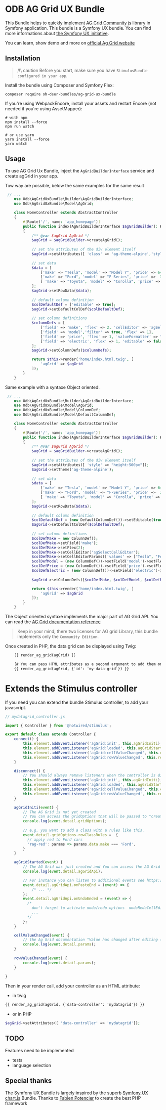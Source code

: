 # ODB AG Grid UX Bundle

This Bundle helps to quickly implement [AG Grid Community js](https://www.npmjs.com/package/ag-grid-community) library in Symfony application. This bundle is a Symfony UX bundle. You can find more informations about [the Symfony UX initiative](https://ux.symfony.com/).

You can learn, show demo and more on [official Ag Grid website](https://www.ag-grid.com/)

## Installation

> /!\ caution
> Before you start, make sure you have `StimulusBundle configured in your app`.

Install the bundle using Composer and Symfony Flex:

```shell
composer require oh-deer-bundles/ag-grid-ux-bundle
```

If you're using WebpackEncore, install your assets and restart Encore (not
needed if you're using AssetMapper):

```shell
# with npm
npm install --force
npm run watch

# or use yarn
yarn install --force
yarn watch
```

## Usage

To use AG Grid Ux Bundle, inject the ``AgGridBuilderInterface`` service
and create agGrid in your app.

Tow way are possible, below the same examples for the same result

```php
 // ...
    use Odb\AgGridUxBundle\Builder\AgGridBuilderInterface;
    use Odb\AgGridUxBundle\Model\AgGrid;

    class HomeController extends AbstractController
    {
        #[Route('/', name: 'app_homepage')]
        public function index(AgGridBuilderInterface $agGridBuilder): Response
        {
            /** @var $agGrid AgGrid */
            $agGrid = $agGridBuilder->createAgGrid();
            
            // set the attributes of the div element itself
            $agGrid->setAttributes([ 'class' => 'ag-theme-alpine','style' => "height:500px"]);
            
            // set data
            $data = [
                ['make' => "Tesla", 'model' => "Model Y", 'price' => 64950, 'electric' => true ],
                ['make' => "Ford", 'model' => "F-Series", 'price' =>  33850, 'electric' => false ],
                [ 'make' => "Toyota", 'model' => "Corolla", 'price' => 29600, 'electric' => false ]
            ];
            $agGrid->setRowData($data);
            
            // default column definition
            $colDefaultDef = ['editable' => true];
            $agGrid->setDefaultColDef($colDefaultDef);
        
            // set column definitions
            $columnDefs = [
                ['field' => 'make', 'flex' => 2, 'cellEditor' => 'agSelectCellEditor', 'cellEditorParams' => ['values' => ["Tesla", "Ford", "Toyota", "Mercedes", "Fiat", "Nissan", "Vauxhall", "Volvo", "Jaguar",]] ],
                ['field' => 'model','filter' => true, 'flex' => 1],
                ['field' => 'price', 'flex' => 1, 'valueFormatter' => "p => p.value.toLocaleString() + ' €'"],
                ['field' => 'electric', 'flex' => 1, 'editable' => false],
            ];
            $agGrid->setColumnDefs($columnDefs);

            return $this->render('home/index.html.twig', [
                'agGrid' => $agGrid
            ]);
        }
    }
```
Same example with a syntaxe Object oriented.

```php
 // ...
    use Odb\AgGridUxBundle\Builder\AgGridBuilderInterface;
    use Odb\AgGridUxBundle\Model\AgGrid;
    use Odb\AgGridUxBundle\Model\ColumnDef;
    use Odb\AgGridUxBundle\Model\DefaultColumnDef;

    class HomeController extends AbstractController
    {
        #[Route('/', name: 'app_homepage')]
        public function index(AgGridBuilderInterface $agGridBuilder): Response
        {
            /** @var $agGrid AgGrid */
            $agGrid = $agGridBuilder->createAgGrid();
            
            // set the attributes of the div element itself
            $agGrid->setAttributes([ 'style' => "height:500px"]);
            $agGrid->setTheme('ag-theme-alpine');
            
            // set data
            $data = [
                ['make' => "Tesla", 'model' => "Model Y", 'price' => 64950, 'electric' => true ],
                ['make' => "Ford", 'model' => "F-Series", 'price' =>  33850, 'electric' => false ],
                [ 'make' => "Toyota", 'model' => "Corolla", 'price' => 29600, 'electric' => false ]
            ];
            $agGrid->setRowData($data);
            
            // default column definition
            $colDefaultDef = (new DefaultColumnDef())->setEditable(true);
            $agGrid->setDefaultColDef($colDefaultDef);
        
            // set column definitions
            $colDefMake = new ColumnDef();
            $colDefMake->setField('make');
            $colDefMake->setFlex(2);
            $colDefMake->setCellEditor('agSelectCellEditor');
            $colDefMake->setCellEditorParams(['values' => ["Tesla", "Ford", "Toyota", "Mercedes", "Fiat", "Nissan", "Vauxhall", "Volvo", "Jaguar",]]);
            $colDefModel = (new ColumnDef())->setField('model')->setFlex(1)->setFilter(true);
            $colDefPrice = (new ColumnDef())->setField('price')->setFlex(1)->setValueFormatter("p => p.value.toLocaleString() + ' €'");
            $colDefElectric = (new ColumnDef())->setField('electric')->setFlex(1)->setEditable(false);
    
            $agGrid->setColumnDefs([$colDefMake, $colDefModel, $colDefPrice, $colDefElectric]);

            return $this->render('home/index.html.twig', [
                'agGrid' => $agGrid
            ]);
        }
    }
```

The Object oriented syntaxe implements the major part of AG Grid API. You can read the [AG Grid documentation reference](https://www.ag-grid.com/react-data-grid/reference/)

> Keep in your mind, there two licenses for AG grid Library, this bundle implements only the ``Community Edition``.

Once created in PHP, the data grid can be displayed using Twig:

```html
    {{ render_ag_grid(agGrid) }}

    {# You can pass HTML attributes as a second argument to add them on the <div> tag if you need it #}
    {{ render_ag_grid(agGrid, {'id': 'my-data-grid'}) }}
```

# Extends the Stimulus controller

If you need you can extend the bundle Stimulus controller, to add your javascript.

```javascript
// mydatagrid_controller.js

import { Controller } from '@hotwired/stimulus';

export default class extends Controller {
    connect() {
        this.element.addEventListener('agGrid:init', this.agGridIniti);
        this.element.addEventListener('agGrid:loaded', this.agGridStarted);
        this.element.addEventListener('agGrid:cellValueChanged', this.cellValueChanged);
        this.element.addEventListener('agGrid:rowValueChanged', this.rowValueChanged);
    }

    disconnect() {
        // You should always remove listeners when the controller is disconnected to avoid side effects
        this.element.addEventListener('agGrid:init', this.agGridIniti);
        this.element.addEventListener('agGrid:loaded', this.agGridStarted);
        this.element.addEventListener('agGrid:cellValueChanged', this.cellValueChanged);
        this.element.addEventListener('agGrid:rowValueChanged', this.rowValueChanged);
    }

    agGridIniti(event) {
        // The AG Grid is not yet created
        // You can access the gridOptions that will be passed to "createGrid" function
        console.log(event.detail.gridOptions);
        
        // e.g. you want to add a class with a rules like this.
        event.detail.gridOptions.rowClassRules =  {
          // apply red to Ford cars
          'rag-red': params => params.data.make === 'Ford',
        }
    }

    agGridStarted(event) {
        // The AG Grid was just created and You can access the AG Grid instance using the event details
        console.log(event.detail.agGridApi);

        // For instance you can listen to additional events see https://www.ag-grid.com/javascript-data-grid/grid-events/
        event.detail.agGridApi.onPasteEnd = (event) => {
            /* ... */
        };
        event.detail.agGridApi.onUndoEnded = (event) => {
          /* 
            don't forget to activate undo/redo options  undoRedoCellEditing: true, undoRedoCellEditingLimit: 5, 
            ... 
          */
        };
    }

    cellValueChanged(event) {
        // the Ag Grid documentation "Value has changed after editing (this event will not fire if editing was cancelled, eg ESC was pressed) or if cell value has changed as a result of cut, paste, cell clear (pressing Delete key), fill handle, copy range down, undo and redo."
        console.log(event.detail.params);
    }
    
    rowValueChanged(event) {
        console.log(event.detail.params);
    }
    
}
```

Then in your render call, add your controller as an HTML attribute:
- in twig
```html
{{ render_ag_grid(agGrid, {'data-controller': 'mydatagrid'}) }}
```
- or in PHP
```php
$agGrid->setAttributes([ 'data-controller' => 'mydatagrid']);
```

## TODO

Features need to be implemented
- tests
- language selection

## Special thanks

The Symfony UX Bundle is largely inspired by the superb [Symfony UX chart.js](https://symfony.com/bundles/ux-chartjs/current/index.html) Bundle.
Thanks to [Fabien Potencier](https://github.com/fabpot) to create the best PHP framework